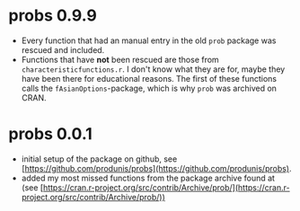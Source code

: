 # probs 0.9.9

* Every function that had an manual entry in the old `prob` package was rescued and included.
* Functions that have **not** been rescued are those from `characteristicfunctions.r`. I don't know what they are for, maybe they have been there for educational reasons. The first of these functions calls the `fAsianOptions`-package, which is why `prob` was archived on CRAN.

# probs 0.0.1

* initial setup of the package on github, see [https://github.com/produnis/probs](https://github.com/produnis/probs).
* added my most missed functions from the package archive found at (see [https://cran.r-project.org/src/contrib/Archive/prob/](https://cran.r-project.org/src/contrib/Archive/prob/))

